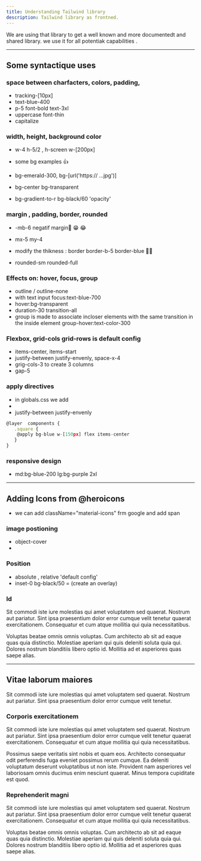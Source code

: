 ```yaml
---
title: Understanding Tailwind library
description: Tailwind library as frontned.
---
```


We are using that library to get a well known and more documentedt and shared library. we use it for all potentiak capabilities .

---

## Some syntactique  uses 

### space between charfacters, colors, padding,  
  -  tracking-[10px]
  -  text-blue-400
  -  p-5 font-bold text-3xl
  - uppercase font-thin
  - capitalize
  
### width, height, background color
- w-4 h-5/2 , h-screen w-[200px]

- some bg examples 👍

- bg-emerald-300, bg-[url('https://   ...jpg')] 

- bg-center bg-transparent

- bg-gradient-to-r bg-black/60 'opacity'

### margin , padding, border, rounded
- -mb-6 negatif margin🧮 &#128513; &#128514;

- mx-5 my-4

- modify the thikness   : border border-b-5 border-blue 👳‍♀️ 

- rounded-sm rounded-full

### Effects on:  hover, focus, group

- outline / outline-none 
-  with text input focus:text-blue-700
- hover:bg-transparent 
- duration-30 transition-all 
- group  is made to associate incloser elements with the same transition
  in the inside element  group-hover:text-color-300 

### Flexbox, grid-cols grid-rows is default config
- items-center, items-start 
- justify-between justify-envenly, space-x-4 
- grig-cols-3 to create 3 columns
- gap-5

### apply directives 

- in globals.css  we add
-   
- justify-between justify-envenly 


```js
@layer  components {
   .square {
    @apply bg-blue w-[150px] flex items-center
   } 
}
```

### responsive design
- md:bg-blue-200 lg:bg-purple 2xl 

---

## Adding Icons from @heroicons
- we can add className="material-icons" frm google and add  <span className="">span 

### image postioning
 - object-cover
-  

### Position
 - absolute , relative 'default config'
- inset-0  bg-black/50 = (create an overlay) 

### Id

Sit commodi iste iure molestias qui amet voluptatem sed quaerat. Nostrum aut pariatur. Sint ipsa praesentium dolor error cumque velit tenetur quaerat exercitationem. Consequatur et cum atque mollitia qui quia necessitatibus.

Voluptas beatae omnis omnis voluptas. Cum architecto ab sit ad eaque quas quia distinctio. Molestiae aperiam qui quis deleniti soluta quia qui. Dolores nostrum blanditiis libero optio id. Mollitia ad et asperiores quas saepe alias.

---

## Vitae laborum maiores

Sit commodi iste iure molestias qui amet voluptatem sed quaerat. Nostrum aut pariatur. Sint ipsa praesentium dolor error cumque velit tenetur.

### Corporis exercitationem

Sit commodi iste iure molestias qui amet voluptatem sed quaerat. Nostrum aut pariatur. Sint ipsa praesentium dolor error cumque velit tenetur quaerat exercitationem. Consequatur et cum atque mollitia qui quia necessitatibus.

Possimus saepe veritatis sint nobis et quam eos. Architecto consequatur odit perferendis fuga eveniet possimus rerum cumque. Ea deleniti voluptatum deserunt voluptatibus ut non iste. Provident nam asperiores vel laboriosam omnis ducimus enim nesciunt quaerat. Minus tempora cupiditate est quod.

### Reprehenderit magni

Sit commodi iste iure molestias qui amet voluptatem sed quaerat. Nostrum aut pariatur. Sint ipsa praesentium dolor error cumque velit tenetur quaerat exercitationem. Consequatur et cum atque mollitia qui quia necessitatibus.

Voluptas beatae omnis omnis voluptas. Cum architecto ab sit ad eaque quas quia distinctio. Molestiae aperiam qui quis deleniti soluta quia qui. Dolores nostrum blanditiis libero optio id. Mollitia ad et asperiores quas saepe alias.
